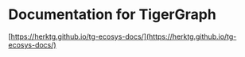 # Documentation for TigerGraph

[https://herktg.github.io/tg-ecosys-docs/](https://herktg.github.io/tg-ecosys-docs/)